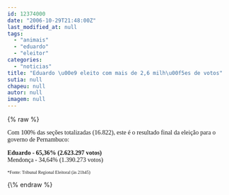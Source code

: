 ```yaml
---
id: 12374000
date: "2006-10-29T21:48:00Z"
last_modified_at: null
tags:
  - "animais"
  - "eduardo"
  - "eleitor"
categories:
  - "noticias"
title: "Eduardo \u00e9 eleito com mais de 2,6 milh\u00f5es de votos"
sutia: null
chapeu: null
autor: null
imagem: null
---
```

{\% raw %}
<p><P><FONT face=Verdana>Com 100% das seções totalizadas (16.822), este é o resultado final da eleição para o governo de Pernambuco:</FONT></P></p>
<p><P><STRONG><FONT face=Verdana>Eduardo - 65,36% (</FONT><FONT face=Verdana>2.623.297 votos)</FONT></STRONG><BR><FONT face=Verdana>Mendonça - 34,64% (</FONT><FONT face=\"Times New Roman\"><FONT face=Verdana>1.390.273 votos)</FONT></FONT></P></p>
<p><P><FONT face=\"Times New Roman\"><FONT face=Verdana size=1>*Fonte: Tribunal Regional Eleitoral (às 21h45)</FONT></P></FONT> </p>
{\% endraw %}